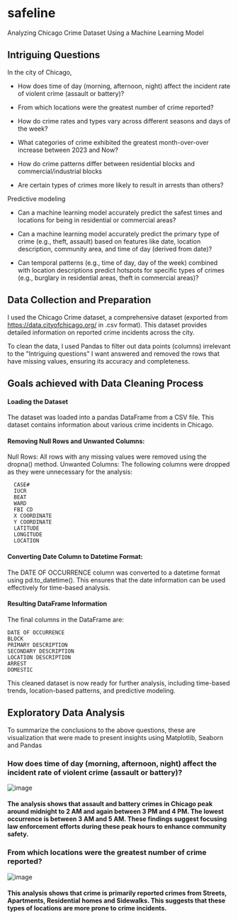 # safeline
Analyzing Chicago Crime Dataset Using a Machine Learning Model

## Intriguing Questions

In the city of Chicago,

* How does time of day (morning, afternoon, night) affect the incident rate of violent crime (assault or battery)?

* From which locations were the greatest number of crime reported?
  
* How do crime rates and types vary across different seasons and days of the week?

* What categories of crime exhibited the greatest month-over-over increase between 2023 and Now?

* How do crime patterns differ between residential blocks and commercial/industrial blocks

* Are certain types of crimes more likely to result in arrests than others?

Predictive modeling

* Can a machine learning model accurately predict the safest times and locations for being in residential or commercial areas?

* Can a machine learning model accurately predict the primary type of crime (e.g., theft, assault) based on features like date, location description, community area, and time of day (derived from date)?

* Can temporal patterns (e.g., time of day, day of the week) combined with location descriptions predict hotspots for specific types of crimes (e.g., burglary in residential areas, theft in commercial areas)?

## Data Collection and Preparation

I used the Chicago Crime dataset, a comprehensive dataset (exported from https://data.cityofchicago.org/ in .csv format). This dataset provides detailed information on reported crime incidents across the city. 

To clean the data, I used Pandas to filter out data points (columns) irrelevant to the "Intriguing questions" I want answered and removed the rows that have missing values, ensuring its accuracy and completeness. 

## Goals achieved with Data Cleaning Process

#### Loading the Dataset
The dataset was loaded into a pandas DataFrame from a CSV file. This dataset contains information about various crime incidents in Chicago.

#### Removing Null Rows and Unwanted Columns:
Null Rows: All rows with any missing values were removed using the dropna() method.
Unwanted Columns: The following columns were dropped as they were unnecessary for the analysis:

      CASE#
      IUCR
      BEAT
      WARD
      FBI CD
      X COORDINATE
      Y COORDINATE
      LATITUDE
      LONGITUDE
      LOCATION
            

#### Converting Date Column to Datetime Format:
The DATE OF OCCURRENCE column was converted to a datetime format using pd.to_datetime(). This ensures that the date information can be used effectively for time-based analysis.

#### Resulting DataFrame Information
The final columns in the DataFrame are:

    DATE OF OCCURRENCE
    BLOCK
    PRIMARY DESCRIPTION
    SECONDARY DESCRIPTION
    LOCATION DESCRIPTION
    ARREST
    DOMESTIC
    

This cleaned dataset is now ready for further analysis, including time-based trends, location-based patterns, and predictive modeling.


## Exploratory Data Analysis

To summarize the conclusions to the above questions, these are visualization that were made to present insights using Matplotlib, Seaborn and Pandas

### How does time of day (morning, afternoon, night) affect the incident rate of violent crime (assault or battery)?

![image](https://github.com/user-attachments/assets/4118bdbf-8a20-412e-aa14-8ff0e979b3ba)

#### The analysis shows that assault and battery crimes in Chicago peak around midnight to 2 AM and again between 3 PM and 4 PM. The lowest occurrence is between 3 AM and 5 AM. These findings suggest focusing law enforcement efforts during these peak hours to enhance community safety.

### From which locations were the greatest number of crime reported?

![image](https://github.com/user-attachments/assets/e02907e6-3849-4df1-8b91-dd990bcbb58e)

#### This analysis shows that crime is primarily reported crimes from Streets, Apartments, Residential homes and Sidewalks. This suggests that these types of locations are more prone to crime incidents.


